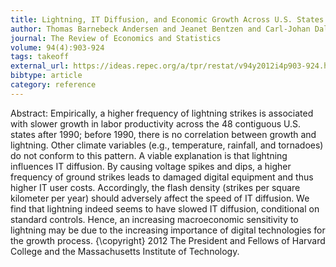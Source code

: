 ```yaml
---
title: Lightning, IT Diffusion, and Economic Growth Across U.S. States
author: Thomas Barnebeck Andersen and Jeanet Bentzen and Carl-Johan Dalgaard and Pablo Selaya
journal: The Review of Economics and Statistics
volume: 94(4):903-924
tags: takeoff
external_url: https://ideas.repec.org/a/tpr/restat/v94y2012i4p903-924.html
bibtype: article
category: reference
---
```

Abstract:  Empirically, a higher frequency of lightning strikes is associated with slower growth in labor productivity across the 48 contiguous U.S. states after 1990; before 1990, there is no correlation between growth and lightning. Other climate variables (e.g., temperature, rainfall, and tornadoes) do not conform to this pattern. A viable explanation is that lightning influences IT diffusion. By causing voltage spikes and dips, a higher frequency of ground strikes leads to damaged digital equipment and thus higher IT user costs. Accordingly, the flash density (strikes per square kilometer per year) should adversely affect the speed of IT diffusion. We find that lightning indeed seems to have slowed IT diffusion, conditional on standard controls. Hence, an increasing macroeconomic sensitivity to lightning may be due to the increasing importance of digital technologies for the growth process. {\copyright} 2012 The President and Fellows of Harvard College and the Massachusetts Institute of Technology.
